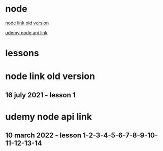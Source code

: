 # node

[node link old version](https://www.youtube.com/watch?v=w-7RQ46RgxU&list=PL4cUxeGkcC9gcy9lrvMJ75z9maRw4byYp)

[udemy node api link ](https://www.udemy.com/course/node-js-api-tutorial/learn/lecture/13683140?start=0#overview)

# lessons

# node link old version

## 16 july 2021 - lesson 1

# udemy node api link

## 10 march 2022 - lesson 1-2-3-4-5-6-7-8-9-10-11-12-13-14

